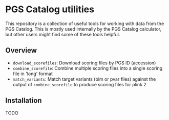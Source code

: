 # PGS Catalog utilities

This repository is a collection of useful tools for working with data from the
PGS Catalog. This is mostly used internally by the PGS Catalog calculator, but
other users might find some of these tools helpful.

## Overview

* `download_scorefiles`: Download scoring files by PGS ID (accession)
* `combine_scorefile`: Combine multiple scoring files into a single scoring file
in 'long' format
* `match_variants`: Match target variants (bim or pvar files) against the output
of `combine_scorefile` to produce scoring files for plink 2

## Installation

TODO
